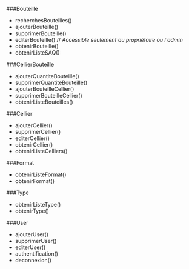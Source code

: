 ###Bouteille

- recherchesBouteilles()
- ajouterBouteille()
- supprimerBouteille()
- editerBouteille()  // *Accessible seulement au propriétaire ou l'admin*
- obtenirBouteille()
- obtenirListeSAQ()


###CellierBouteille

- ajouterQuantiteBouteille()
- supprimerQuantiteBouteille()
- ajouterBouteilleCellier()
- supprimerBouteilleCellier()
- obtenirListeBouteilles()

###Cellier

- ajouterCellier()
- supprimerCellier()
- editerCellier()
- obtenirCellier()
- obtenirListeCelliers()

###Format

- obtenirListeFormat()
- obtenirFormat()

###Type

- obtenirListeType()
- obtenirType()

###User

- ajouterUser()
- supprimerUser()
- editerUser()
- authentification()
- deconnexion()